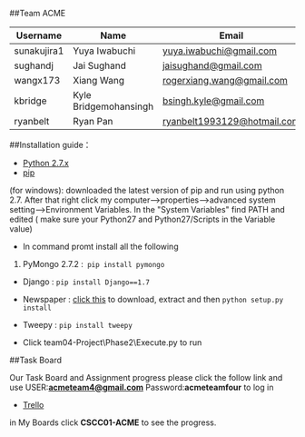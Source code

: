 ##Team ACME

Username  |Name | Email
--------------|-------------------|--------------------------
sunakujira1 | Yuya Iwabuchi | yuya.iwabuchi@gmail.com
sughandj | Jai Sughand | jaisughand@gmail.com
wangx173 | Xiang Wang | rogerxiang.wang@gmail.com
kbridge | Kyle Bridgemohansingh | bsingh.kyle@gmail.com
ryanbelt | Ryan Pan | ryanbelt1993129@hotmail.com

##Installation guide：
* [Python 2.7.x](https://www.python.org/downloads/release/python-278/) 
* [pip](https://pip.pypa.io/en/latest/installing.html)

(for windows): downloaded the latest version of pip and run using python 2.7. 
After that right click my computer-->properties-->advanced system setting-->Environment Variables.
In the "System Variables" find PATH and edited 
( make sure your Python27 and Python27/Scripts in the Variable value)

* In command promt install all the following

1. PyMongo 2.7.2 :` pip install pymongo`
* Django : 	`pip install Django==1.7`
* Newspaper : [click this](https://github.com/codelucas/newspaper/archive/master.zip) to download, extract and then                              `python setup.py install`
* Tweepy : 	`pip install tweepy`

* Click team04-Project\Phase2\Execute.py to run

##Task Board

Our Task Board and Assignment progress please click the follow link and use 
USER:**acmeteam4@gmail.com** Password:**acmeteamfour** to log in

* [Trello](https://trello.com/b/Y08lMCXy/cscc01-acme)

in My Boards click **CSCC01-ACME** to see the progress.

